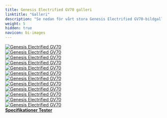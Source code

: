 ```yaml
---
title: Genesis Electrified GV70 galleri
linktitle: "Galleri"
description: "Se nedan för vårt stora Genesis Electrified GV70-bildgalleri. Klicka på bilderna för högupplösta versioner."
weight: 5
hidden: true
navicon: bi-images
---
```

<!-- markdownlint-disable MD033 -->
<div class="row" id ="my-gallery">
	<div class="pswp-grid-item col-6 col-md-4">
		<a href="https://media.evkx.net/multimedia/models/genesis/gv70/electrified_gv70/chargeport_1.jpg"
data-pswp-src="https://media.evkx.net/multimedia/models/genesis/gv70/electrified_gv70/chargeport_1.jpg"
data-pswp-width="3000"
data-pswp-height="2000" 
target="_blank">
			<img src="https://media.evkx.net/multimedia/models/genesis/gv70/electrified_gv70/chargeport_1_xst.jpg" alt="Genesis Electrified GV70" class="img-fluid " />
		</a>
	</div>
	<div class="pswp-grid-item col-6 col-md-4">
		<a href="https://media.evkx.net/multimedia/models/genesis/gv70/electrified_gv70/exterior_1.jpg"
data-pswp-src="https://media.evkx.net/multimedia/models/genesis/gv70/electrified_gv70/exterior_1.jpg"
data-pswp-width="3000"
data-pswp-height="1800" 
target="_blank">
			<img src="https://media.evkx.net/multimedia/models/genesis/gv70/electrified_gv70/exterior_1_xst.jpg" alt="Genesis Electrified GV70" class="img-fluid " />
		</a>
	</div>
	<div class="pswp-grid-item col-6 col-md-4">
		<a href="https://media.evkx.net/multimedia/models/genesis/gv70/electrified_gv70/exterior_2.jpg"
data-pswp-src="https://media.evkx.net/multimedia/models/genesis/gv70/electrified_gv70/exterior_2.jpg"
data-pswp-width="3000"
data-pswp-height="2040" 
target="_blank">
			<img src="https://media.evkx.net/multimedia/models/genesis/gv70/electrified_gv70/exterior_2_xst.jpg" alt="Genesis Electrified GV70" class="img-fluid " />
		</a>
	</div>
	<div class="pswp-grid-item col-6 col-md-4">
		<a href="https://media.evkx.net/multimedia/models/genesis/gv70/electrified_gv70/exterior_3.png"
data-pswp-src="https://media.evkx.net/multimedia/models/genesis/gv70/electrified_gv70/exterior_3.png"
data-pswp-width="3000"
data-pswp-height="2000" 
target="_blank">
			<img src="https://media.evkx.net/multimedia/models/genesis/gv70/electrified_gv70/exterior_3_xst.png" alt="Genesis Electrified GV70" class="img-fluid " />
		</a>
	</div>
	<div class="pswp-grid-item col-6 col-md-4">
		<a href="https://media.evkx.net/multimedia/models/genesis/gv70/electrified_gv70/exterior_4.jpg"
data-pswp-src="https://media.evkx.net/multimedia/models/genesis/gv70/electrified_gv70/exterior_4.jpg"
data-pswp-width="3000"
data-pswp-height="2000" 
target="_blank">
			<img src="https://media.evkx.net/multimedia/models/genesis/gv70/electrified_gv70/exterior_4_xst.jpg" alt="Genesis Electrified GV70" class="img-fluid " />
		</a>
	</div>
	<div class="pswp-grid-item col-6 col-md-4">
		<a href="https://media.evkx.net/multimedia/models/genesis/gv70/electrified_gv70/exterior_5.jpg"
data-pswp-src="https://media.evkx.net/multimedia/models/genesis/gv70/electrified_gv70/exterior_5.jpg"
data-pswp-width="3000"
data-pswp-height="2000" 
target="_blank">
			<img src="https://media.evkx.net/multimedia/models/genesis/gv70/electrified_gv70/exterior_5_xst.jpg" alt="Genesis Electrified GV70" class="img-fluid " />
		</a>
	</div>
	<div class="pswp-grid-item col-6 col-md-4">
		<a href="https://media.evkx.net/multimedia/models/genesis/gv70/electrified_gv70/exterior_6.jpg"
data-pswp-src="https://media.evkx.net/multimedia/models/genesis/gv70/electrified_gv70/exterior_6.jpg"
data-pswp-width="3000"
data-pswp-height="2000" 
target="_blank">
			<img src="https://media.evkx.net/multimedia/models/genesis/gv70/electrified_gv70/exterior_6_xst.jpg" alt="Genesis Electrified GV70" class="img-fluid " />
		</a>
	</div>
	<div class="pswp-grid-item col-6 col-md-4">
		<a href="https://media.evkx.net/multimedia/models/genesis/gv70/electrified_gv70/exterior_7.jpg"
data-pswp-src="https://media.evkx.net/multimedia/models/genesis/gv70/electrified_gv70/exterior_7.jpg"
data-pswp-width="3000"
data-pswp-height="2000" 
target="_blank">
			<img src="https://media.evkx.net/multimedia/models/genesis/gv70/electrified_gv70/exterior_7_xst.jpg" alt="Genesis Electrified GV70" class="img-fluid " />
		</a>
	</div>
	<div class="pswp-grid-item col-6 col-md-4">
		<a href="https://media.evkx.net/multimedia/models/genesis/gv70/electrified_gv70/main_1.jpg"
data-pswp-src="https://media.evkx.net/multimedia/models/genesis/gv70/electrified_gv70/main_1.jpg"
data-pswp-width="3000"
data-pswp-height="1500" 
target="_blank">
			<img src="https://media.evkx.net/multimedia/models/genesis/gv70/electrified_gv70/main_1_xst.jpg" alt="Genesis Electrified GV70" class="img-fluid " />
		</a>
	</div>
	<div class="pswp-grid-item col-6 col-md-4">
		<a href="https://media.evkx.net/multimedia/models/genesis/gv70/electrified_gv70/rearlights_1.jpg"
data-pswp-src="https://media.evkx.net/multimedia/models/genesis/gv70/electrified_gv70/rearlights_1.jpg"
data-pswp-width="3000"
data-pswp-height="2000" 
target="_blank">
			<img src="https://media.evkx.net/multimedia/models/genesis/gv70/electrified_gv70/rearlights_1_xst.jpg" alt="Genesis Electrified GV70" class="img-fluid " />
		</a>
	</div>
	<div class="pswp-grid-item col-6 col-md-4">
		<a href="https://media.evkx.net/multimedia/models/genesis/gv70/electrified_gv70/screens_1.jpg"
data-pswp-src="https://media.evkx.net/multimedia/models/genesis/gv70/electrified_gv70/screens_1.jpg"
data-pswp-width="3000"
data-pswp-height="1535" 
target="_blank">
			<img src="https://media.evkx.net/multimedia/models/genesis/gv70/electrified_gv70/screens_1_xst.jpg" alt="Genesis Electrified GV70" class="img-fluid " />
		</a>
	</div>
	<div class="pswp-grid-item col-6 col-md-4">
		<a href="https://media.evkx.net/multimedia/models/genesis/gv70/electrified_gv70/v2l_1.jpg"
data-pswp-src="https://media.evkx.net/multimedia/models/genesis/gv70/electrified_gv70/v2l_1.jpg"
data-pswp-width="3000"
data-pswp-height="2000" 
target="_blank">
			<img src="https://media.evkx.net/multimedia/models/genesis/gv70/electrified_gv70/v2l_1_xst.jpg" alt="Genesis Electrified GV70" class="img-fluid " />
		</a>
	</div>
</div>
<script type="module">
  import PhotoSwipeLightbox from '/js/photoswipe-lightbox.esm.js';
    const lightbox = new PhotoSwipeLightbox({
       gallery: '#my-gallery',
        children: 'a',
        pswpModule: () => import('/js/photoswipe.esm.js')
    });
lightbox.init();
</script>
<div class="mt-3 mb-3">
<a href="../specifications/" class="text-decoration-none text-black">
<strong><i class="bi-arrow-left"></i> Specifikationer </strong>
</a>
<a href="../reviews/" class="text-decoration-none text-black float-end">
<strong>Tester <i class="bi-arrow-right"></i></strong>
</a>
</div>
